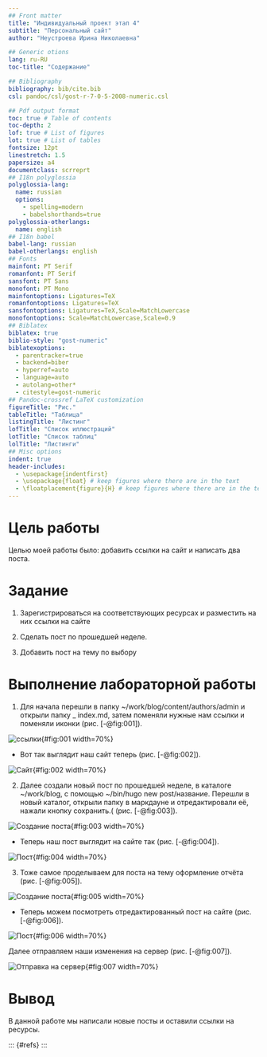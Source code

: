 ```yaml
---
## Front matter
title: "Индивидуальный проект этап 4"
subtitle: "Персональный сайт"
author: "Неустроева Ирина Николаевна"

## Generic otions
lang: ru-RU 
toc-title: "Содержание"

## Bibliography
bibliography: bib/cite.bib
csl: pandoc/csl/gost-r-7-0-5-2008-numeric.csl

## Pdf output format
toc: true # Table of contents
toc-depth: 2
lof: true # List of figures
lot: true # List of tables
fontsize: 12pt
linestretch: 1.5
papersize: a4
documentclass: scrreprt
## I18n polyglossia
polyglossia-lang:
  name: russian
  options:
	- spelling=modern
	- babelshorthands=true
polyglossia-otherlangs:
  name: english
## I18n babel
babel-lang: russian
babel-otherlangs: english
## Fonts
mainfont: PT Serif
romanfont: PT Serif
sansfont: PT Sans
monofont: PT Mono
mainfontoptions: Ligatures=TeX
romanfontoptions: Ligatures=TeX
sansfontoptions: Ligatures=TeX,Scale=MatchLowercase
monofontoptions: Scale=MatchLowercase,Scale=0.9
## Biblatex
biblatex: true
biblio-style: "gost-numeric"
biblatexoptions:
  - parentracker=true
  - backend=biber
  - hyperref=auto
  - language=auto
  - autolang=other*
  - citestyle=gost-numeric
## Pandoc-crossref LaTeX customization
figureTitle: "Рис."
tableTitle: "Таблица"
listingTitle: "Листинг"
lofTitle: "Список иллюстраций"
lotTitle: "Список таблиц"
lolTitle: "Листинги"
## Misc options
indent: true
header-includes:
  - \usepackage{indentfirst}
  - \usepackage{float} # keep figures where there are in the text
  - \floatplacement{figure}{H} # keep figures where there are in the text
---
```


# Цель работы

Целью моей работы было: добавить ссылки на сайт и написать два поста.

# Задание 

1. Зарегистрироваться на соответствующих ресурсах и разместить на них ссылки на сайте

2. Сделать пост по прошедшей неделе.

3. Добавить пост на тему по выбору

# Выполнение лабораторной работы 

1. Для начала перешли в папку ~/work/blog/content/authors/admin и открыли папку _ index.md, затем поменяли нужные нам ссылки и поменяли иконки (рис. [-@fig:001]).

![ссылки](image/1.jpg){#fig:001 width=70%}

* Вот так выглядит наш сайт теперь (рис. [-@fig:002]).

![Сайт](image/2.jpg){#fig:002 width=70%}

2. Далее создали новый пост по прошедшей неделе, в каталоге ~/work/blog, с помощью ~/bin/hugo new post/название. Перешли в новый каталог, открыли папку в маркдауне и отредактировали её, нажали кнопку сохранить.( (рис. [-@fig:003]).

![Создание поста](image/3.jpg){#fig:003 width=70%}

* Теперь наш пост выглядит на сайте так (рис. [-@fig:004]).

![Пост](image/4.jpg){#fig:004 width=70%}

3. Тоже самое проделываем для поста на тему оформление отчёта (рис. [-@fig:005]).

![Создание поста](image/5.jpg){#fig:005 width=70%}

* Теперь можем посмотреть отредактированный пост на сайте (рис. [-@fig:006]).

![Пост](image/6.jpg){#fig:006 width=70%}

Далее отправляем наши изменения на сервер (рис. [-@fig:007]).

![Отправка на сервер](image/7.jpg){#fig:007 width=70%} 

# Вывод

В данной работе мы написали новые посты и оставили ссылки на ресурсы.

::: {#refs}
:::
